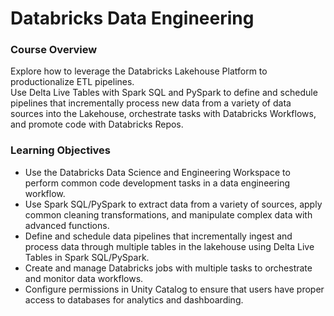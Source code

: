 # Databricks Data Engineering

### Course Overview  
Explore how to leverage the Databricks Lakehouse Platform to productionalize ETL pipelines.  
Use Delta Live Tables with Spark SQL and PySpark to define and schedule pipelines that incrementally process new data from a variety of data sources into the Lakehouse, orchestrate tasks with Databricks Workflows, and promote code with Databricks Repos.  

### Learning Objectives  
- Use the Databricks Data Science and Engineering Workspace to perform common code development tasks in a data engineering workflow.
- Use Spark SQL/PySpark to extract data from a variety of sources, apply common cleaning transformations, and manipulate complex data with advanced functions.
- Define and schedule data pipelines that incrementally ingest and process data through multiple tables in the lakehouse using Delta Live Tables in Spark SQL/PySpark. 
- Create and manage Databricks jobs with multiple tasks to orchestrate and monitor data workflows.
- Configure permissions in Unity Catalog to ensure that users have proper access to databases for analytics and dashboarding.
